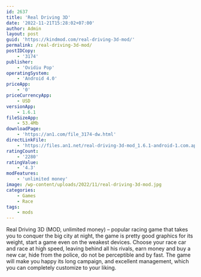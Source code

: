 ```yaml
---
id: 2637
title: 'Real Driving 3D'
date: '2022-11-21T15:28:02+07:00'
author: Admin
layout: post
guid: 'https://kindmod.com/real-driving-3d-mod/'
permalink: /real-driving-3d-mod/
postIDCopy:
    - '3174'
publisher:
    - 'Ovidiu Pop'
operatingSystem:
    - 'Android 4.0'
priceApp:
    - '0'
priceCurrencyApp:
    - USD
versionApp:
    - 1.6.1
fileSizeApp:
    - 53.4Mb
downloadPage:
    - 'https://an1.com/file_3174-dw.html'
directLinkFile:
    - 'https://files.an1.net/real-driving-3d-mod_1.6.1-android-1.com.apk'
ratingCount:
    - '2280'
ratingValue:
    - '4.3'
modFeatures:
    - 'unlimited money'
image: /wp-content/uploads/2022/11/real-driving-3d-mod.jpg
categories:
    - Games
    - Race
tags:
    - mods
---
```


Real Driving 3D (MOD, unlimited money) – popular racing game that takes you to conquer the big city at night, the game is pretty good graphics for its weight, start a game even on the weakest devices. Choose your race car and race at high speed, leaving behind all his rivals, earn money and buy a new car, hide from the police, do not be perceptible and by fast. The game will make you happy its long campaign, and excellent management, which you can completely customize to your liking.